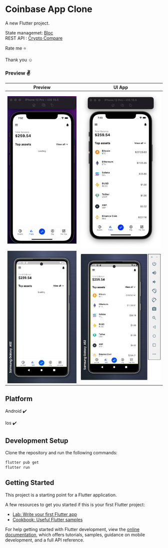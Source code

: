 # Coinbase App Clone

A new Flutter project.

State managemet: [Bloc](https://pub.dev/packages/flutter_bloc)
<br>REST API : [Crypto Compare](https://min-api.cryptocompare.com/)

 Rate me ⭐

Thank you ☺

### Preview ✌&ensp;

|               Preview                |               UI App                 |
| :----------------------------------: | :----------------------------------: |
| ![d1](https://github.com/anggaraputrapratama/coinbase_clone/blob/master/documentation/Coinbase%20App%20clone.gif) | ![w1](https://github.com/anggaraputrapratama/coinbase_clone/blob/master/documentation/Coinbase%20App%20clone.png) |
| ![d2](https://github.com/anggaraputrapratama/coinbase_clone/blob/master/documentation/Samsung%20A52%20Coinbase%20app%20clone.gif) | ![w2](https://github.com/anggaraputrapratama/coinbase_clone/blob/master/documentation/Samsung%20A52%20Coinbase%20app%20clone.png) |


## Platform

Android ✔️

Ios ✔️




## Development Setup
Clone the repository and run the following commands:
```
flutter pub get
flutter run
```



## Getting Started

This project is a starting point for a Flutter application.

A few resources to get you started if this is your first Flutter project:

- [Lab: Write your first Flutter app](https://docs.flutter.dev/get-started/codelab)
- [Cookbook: Useful Flutter samples](https://docs.flutter.dev/cookbook)

For help getting started with Flutter development, view the
[online documentation](https://docs.flutter.dev/), which offers tutorials,
samples, guidance on mobile development, and a full API reference.
